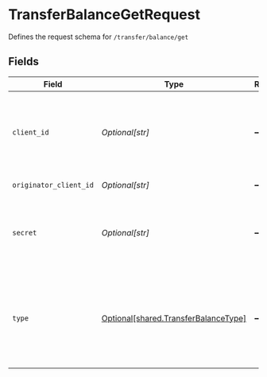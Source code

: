 # TransferBalanceGetRequest

Defines the request schema for `/transfer/balance/get`


## Fields

| Field                                                                                                                                                               | Type                                                                                                                                                                | Required                                                                                                                                                            | Description                                                                                                                                                         |
| ------------------------------------------------------------------------------------------------------------------------------------------------------------------- | ------------------------------------------------------------------------------------------------------------------------------------------------------------------- | ------------------------------------------------------------------------------------------------------------------------------------------------------------------- | ------------------------------------------------------------------------------------------------------------------------------------------------------------------- |
| `client_id`                                                                                                                                                         | *Optional[str]*                                                                                                                                                     | :heavy_minus_sign:                                                                                                                                                  | Your Plaid API `client_id`. The `client_id` is required and may be provided either in the `PLAID-CLIENT-ID` header or as part of a request body.                    |
| `originator_client_id`                                                                                                                                              | *Optional[str]*                                                                                                                                                     | :heavy_minus_sign:                                                                                                                                                  | Client ID of the end customer.                                                                                                                                      |
| `secret`                                                                                                                                                            | *Optional[str]*                                                                                                                                                     | :heavy_minus_sign:                                                                                                                                                  | Your Plaid API `secret`. The `secret` is required and may be provided either in the `PLAID-SECRET` header or as part of a request body.                             |
| `type`                                                                                                                                                              | [Optional[shared.TransferBalanceType]](undefined/models/shared/transferbalancetype.md)                                                                              | :heavy_minus_sign:                                                                                                                                                  | The type of balance.<br/><br/>`prefunded_rtp_credits` - Your prefunded RTP credit balance with Plaid<br/>`prefunded_ach_credits` - Your prefunded ACH credit balance with Plaid |